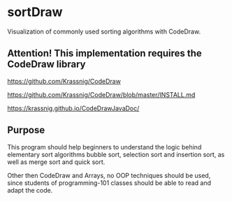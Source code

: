 # sortDraw
Visualization of commonly used sorting algorithms with CodeDraw.

## Attention! This implementation requires the CodeDraw library
https://github.com/Krassnig/CodeDraw

https://github.com/Krassnig/CodeDraw/blob/master/INSTALL.md

https://krassnig.github.io/CodeDrawJavaDoc/

## Purpose
This program should help beginners to understand the logic behind elementary sort algorithms bubble sort, selection sort and insertion sort, as well as merge sort and quick sort.

Other then CodeDraw and Arrays, no OOP techniques should be used, since students of programming-101 classes should be able to read and adapt the code.